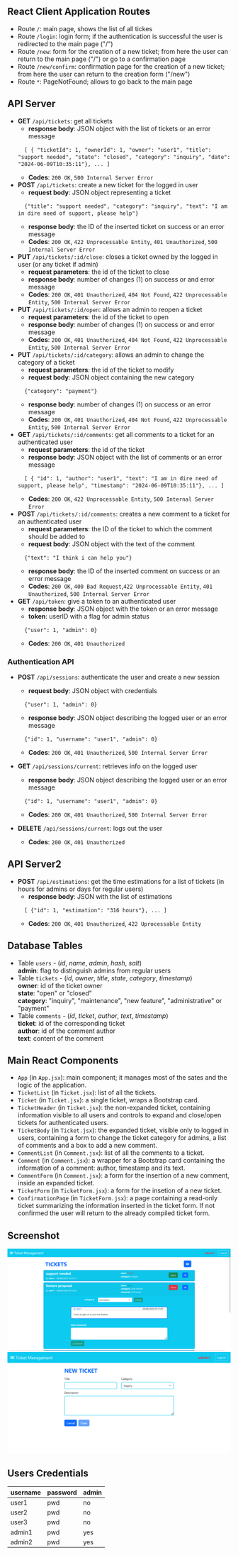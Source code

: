 ## React Client Application Routes

- Route `/`: main page, shows the list of all tickes
- Route `/login`: login form; if the authentication is successful the user is redirected to the main page ("/")
- Route `/new`: form for the creation of a new ticket; from here the user can return to the main page ("/") or go to a confirmation page
- Route `/new/confirm`: confirmation page for the creation of a new ticket; from here the user can return to the creation form ("/new")
- Route `*`: PageNotFound; allows to go back to the main page

## API Server

- **GET** `/api/tickets`: get all tickets
  - **response body**: JSON object with the list of tickets or an error message
  ```
    [ { "ticketId": 1, "ownerId": 1, "owner": "user1", "title": "support needed", "state": "closed", "category": "inquiry", "date": "2024-06-09T10:35:11"}, ... ]
  ```
  - **Codes**: `200 OK`, `500 Internal Server Error`
- **POST** `/api/tickets`: create a new ticket for the logged in user
  - **request body**: JSON object representing a ticket
  ```
    {"title": "support needed", "category": "inquiry", "text": "I am in dire need of support, please help"}
  ```
  - **response body**: the ID of the inserted ticket on success or an error message
  - **Codes**: `200 OK`, `422 Unprocessable Entity`, `401 Unauthorized`, `500 Internal Server Error` 
- **PUT** `/api/tickets/:id/close`: closes a ticket owned by the logged in user (or any ticket if admin)
  - **request parameters**: the id of the ticket to close
  - **response body**: number of changes (1) on success or and error message
  - **Codes**: `200 OK`, `401 Unauthorized`, `404 Not Found`, `422 Unprocessable Entity`, `500 Internal Server Error` 
- **PUT** `/api/tickets/:id/open`: allows an admin to reopen a ticket
  - **request parameters**: the id of the ticket to open
  - **response body**: number of changes (1) on success or and error message
  - **Codes**: `200 OK`, `401 Unauthorized`, `404 Not Found`, `422 Unprocessable Entity`, `500 Internal Server Error`
- **PUT** `/api/tickets/:id/category`: allows an admin to change the category of a ticket
  - **request parameters**: the id of the ticket to modify
  - **request body**: JSON object containing the new category
  ```
    {"category": "payment"}
  ```
  - **response body**: number of changes (1) on success or an error message
  - **Codes**: `200 OK`, `401 Unauthorized`, `404 Not Found`, `422 Unprocessable Entity`, `500 Internal Server Error`
- **GET** `/api/tickets/:id/comments`: get all comments to a ticket for an authenticated user
  - **request parameters**: the id of the ticket
  - **response body**: JSON object with the list of comments or an error message
  ```
    [ { "id": 1, "author": "user1", "text": "I am in dire need of support, please help", "timestamp": "2024-06-09T10:35:11"}, ... ]
  ```
  - **Codes**: `200 OK`, `422 Unprocessable Entity`, `500 Internal Server Error`
- **POST** `/api/tickets/:id/comments`: creates a new comment to a ticket for an authenticated user
  - **request parameters**: the ID of the ticket to which the comment should be added to
  - **request body**: JSON object with the text of the comment
  ```
    {"text": "I think i can help you"}
  ```
  - **response body**: the ID of the inserted comment on success or an error message
  - **Codes**: `200 OK`, `400 Bad Request`,`422 Unprocessable Entity`, `401 Unauthorized`, `500 Internal Server Error`
- **GET** `/api/token`: give a token to an authenticated user
  - **response body**: JSON object with the token or an error message
  - **token**: userID with a flag for admin status
  ```
    {"user": 1, "admin": 0}
  ```
  - **Codes**: `200 OK`, `401 Unauthorized`
  

### Authentication API

- **POST** `/api/sessions`: authenticate the user and create a new session
  - **request body**: JSON object with credentials
  ```
    {"user": 1, "admin": 0}
  ```
  - **response body**: JSON object describing the logged user or an error message
  ```
    {"id": 1, "username": "user1", "admin": 0}
  ```
  - **Codes**: `200 OK`, `401 Unauthorized`, `500 Internal Server Error`

- **GET** `/api/sessions/current`: retrieves info on the logged user
  - **response body**: JSON object describing the logged user or an error message
  ```
    {"id": 1, "username": "user1", "admin": 0}
  ```
  - **Codes**: `200 OK`, `401 Unauthorized`, `500 Internal Server Error`

- **DELETE** `/api/sessions/current`: logs out the user
  - **Codes**: `200 OK`, `401 Unauthorized`


## API Server2

- **POST** `/api/estimations`: get the time estimations for a list of tickets (in hours for admins or days for regular users)
  - **response body**: JSON with the list of estimations
  ```
    [ {"id": 1, "estimation": "316 hours"}, ... ]
  ```
  - **Codes**: `200 OK`, `401 Unauthorized`, `422 Uprocessable Entity`

## Database Tables

- Table `users` - (*id*, *name*, *admin*, *hash*, *salt*)\
  **admin**: flag to distinguish admins from regular users
- Table `tickets` - (*id*, *owner*, *title*, *state*, *category*, *timestamp*)\
  **owner**: id of the ticket owner\
  **state**: "open" or "closed"\
  **category**: "inquiry", "maintenance", "new feature", "administrative" or "payment"
- Table `comments` - (*id*, *ticket*, *author*, *text*, *timestamp*)\
  **ticket**: id of the corresponding ticket\
  **author**: id of the comment author\
  **text**: content of the comment

## Main React Components

- `App` (in `App.jsx`): main component; it manages most of the sates and the logic of the application.
- `TicketList` (in `Ticket.jsx`): list of all the tickets.
- `Ticket` (in `Ticket.jsx`): a single ticket, wraps a Bootstrap card.
- `TicketHeader` (in `Ticket.jsx`): the non-expanded ticket, containing information visible to all users and controls to expand and close/open tickets for authenticated users.
- `TicketBody` (in `Ticket.jsx`): the expanded ticket, visible only to logged in users, containing a form to change the ticket category for admins, a list of comments and a box to add a new comment.
- `CommentList` (in `Comment.jsx`): list of all the comments to a ticket.
- `Comment` (in `Comment.jsx`): a wrapper for a Bootstrap card containing the information of a comment: author, timestamp and its text.
- `CommentForm` (in `Comment.jsx`): a form for the insertion of a new comment, inside an expanded ticket.
- `TicketForm` (in `TicketForm.jsx`): a form for the insetion of a new ticket.
- `ConfirmationPage` (in `TicketForm.jsx`): a page containing a read-only ticket summarizing the information inserted in the ticket form. If not confirmed the user will return to the already compiled ticket form.

## Screenshot

![Screenshot](./img/ticket-initial.png)
![Screenshot](./img/ticket-submission.png)

## Users Credentials

| username | password | admin |
|----------|----------|------|
| user1 | pwd | no |
| user2 | pwd | no |
| user3 | pwd | no |
| admin1 | pwd | yes |
| admin2 | pwd | yes |

